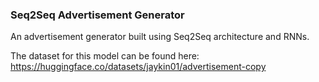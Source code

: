 ### Seq2Seq Advertisement Generator

An advertisement generator built using Seq2Seq architecture and RNNs.

The dataset for this model can be found here: https://huggingface.co/datasets/jaykin01/advertisement-copy
